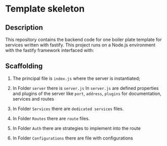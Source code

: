 # Template skeleton


## Description
This repository contains the backend code for one boiler plate template for services written with fastify.
This project runs on a Node.js environment with the fastify framework interfaced with:

## Scaffolding

1. The principal file is `index.js` where the server is instantiated;

2. In Folder `server` there is `server.js`
    In `server.js` are defined properties and plugins of the server like `port`, `address`, `plugins` for documentation, services and routes

3. In Folder `Services` there are `dedicated services` files.

4. In Folder `Routes` there are `route` files.

5. In Folder `Auth` there are strategies to implement into the route 

6. In Folder `Configurations` there are file with configurations 

